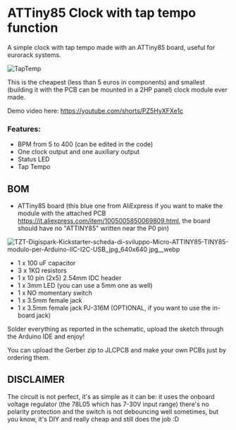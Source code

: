 # ATTiny85 Clock with tap tempo function
A simple clock with tap tempo made with an ATTiny85 board, useful for eurorack systems.

![TapTemp](https://github.com/mexbeb/attiny85-tap-tempo-clock/assets/74735686/ccb76130-f23d-4054-9c35-94a5fcaccd98)

This is the cheapest (less than 5 euros in components) and smallest (building it with the PCB can be mounted in a 2HP panel) clock module ever made.

Demo video here: https://youtube.com/shorts/PZ5HyXFXe1c

### Features:
- BPM from 5 to 400 (can be edited in the code)
- One clock output and one auxiliary output
- Status LED
- Tap Tempo

## BOM
- ATTiny85 board (this blue one from AliExpress if you want to make the module with the attached PCB https://it.aliexpress.com/item/1005005850069809.html, the board should have no "ATTINY85" written near the P0 pin)

![TZT-Digispark-Kickstarter-scheda-di-sviluppo-Micro-ATTINY85-TINY85-modulo-per-Arduino-IIC-I2C-USB_jpg_640x640 jpg__webp](https://github.com/mexbeb/attiny85-tap-tempo-clock/assets/74735686/cb6370f3-b950-4005-8890-eee5656b04a0)
  
- 1 x 100 uF capacitor
- 3 x 1KΩ resistors
- 1 x 10 pin (2x5) 2.54mm IDC header
- 1 x 3mm LED (you can use a 5mm one as well)
- 1 x NO momentary switch
- 1 x 3.5mm female jack
- 1 x 3.5mm female jack PJ-316M (OPTIONAL, if you want to use the in-board jack)

Solder everything as reported in the schematic, upload the sketch through the Arduino IDE and enjoy!

You can upload the Gerber zip to JLCPCB and make your own PCBs just by ordering them.

## DISCLAIMER
The circuit is not perfect, it's as simple as it can be: it uses the onboard voltage regulator (the 78L05 which has 7-30V input range) there's no polarity protection and the switch is not debouncing well sometimes, but you know, it's DIY and really cheap and still does the job :D


